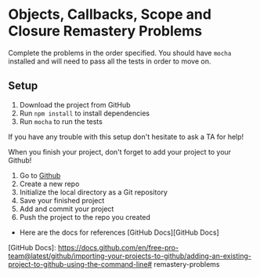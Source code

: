 # Objects, Callbacks, Scope and Closure Remastery Problems

Complete the problems in the order specified. You should have `mocha` installed
and will need to pass all the tests in order to move on.

## Setup

1. Download the project from GitHub
2. Run `npm install` to install dependencies
3. Run `mocha` to run the tests

If you have any trouble with this setup don't hesitate to ask a TA for help!

When you finish your project, don't forget to add your project to your Github!

  1. Go to [Github][github]
  2. Create a new repo
  3. Initialize the local directory as a Git repository
  4. Save your finished project
  5. Add and commit your project
  6. Push the project to the repo you created

- Here are the docs for references [GitHub Docs][GitHub Docs]

[github]: https://github.com/
[GitHub Docs]: https://docs.github.com/en/free-pro-team@latest/github/importing-your-projects-to-github/adding-an-existing-project-to-github-using-the-command-line# remastery-problems
